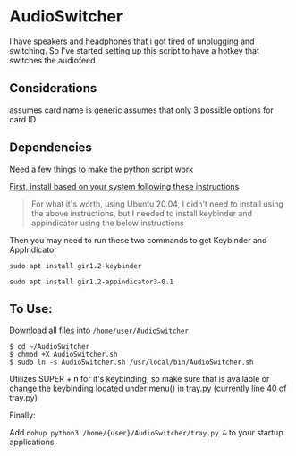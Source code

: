 # AudioSwitcher
I have speakers and headphones that i got tired of unplugging and switching.
So I've started setting up this script to have a hotkey that switches the audiofeed

## Considerations
assumes card name is generic
assumes that only 3 possible options for card ID

## Dependencies
Need a few things to make the python script work

[First, install based on your system following these instructions](https://pygobject.readthedocs.io/en/latest/getting_started.html)

> For what it's worth, using Ubuntu 20.04, I didn't need to install using the above instructions, but I needed to install keybinder and appindicator using the below instructions

Then you may need to run these two commands to get Keybinder and AppIndicator

```sudo apt install gir1.2-keybinder```

```sudo apt install gir1.2-appindicator3-0.1```

## To Use:
Download all files into `/home/user/AudioSwitcher`

```
$ cd ~/AudioSwitcher
$ chmod +X AudioSwitcher.sh
$ sudo ln -s AudioSwitcher.sh /usr/local/bin/AudioSwitcher.sh
```

Utilizes SUPER + n for it's keybinding, so make sure that is available
or change the keybinding located under menu() in tray.py (currently line 40 of tray.py)

Finally:

Add ```nohup python3 /home/{user}/AudioSwitcher/tray.py &``` to your startup applications

